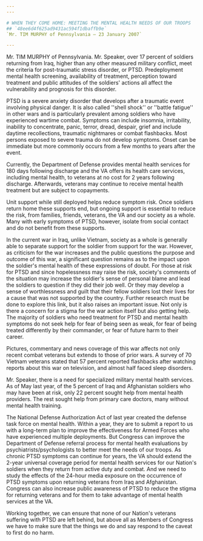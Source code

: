 ```yaml
---
---

# WHEN THEY COME HOME: MEETING THE MENTAL HEALTH NEEDS OF OUR TROOPS
## `48ee6d4f625ad9431ac594f1dbaffb9e`
`Mr. TIM MURPHY of Pennsylvania — 23 January 2007`

---
```



Mr. TIM MURPHY of Pennsylvania. Mr. Speaker, over 17 percent of 
soldiers returning from Iraq, higher than any other measured military 
conflict, meet the criteria for post-traumatic stress disorder, or 
PTSD. Predeployment mental health screening, availability of treatment, 
perception toward treatment and public attitudes of the soldiers' 
actions all affect the vulnerability and prognosis for this disorder.

PTSD is a severe anxiety disorder that develops after a traumatic 
event involving physical danger. It is also called ''shell shock'' or 
''battle fatigue'' in other wars and is particularly prevalent among 
soldiers who have experienced wartime combat. Symptoms can include 
insomnia, irritability, inability to concentrate, panic, terror, dread, 
despair, grief and include daytime recollections, traumatic nightmares 
or combat flashbacks. Most persons exposed to severe trauma do not 
develop symptoms. Onset can be immediate but more commonly occurs from 
a few months to years after the event.

Currently, the Department of Defense provides mental health services 
for 180 days following discharge and the VA offers its health care 
services, including mental health, to veterans at no cost for 2 years 
following discharge. Afterwards, veterans may continue to receive 
mental health treatment but are subject to copayments.

Unit support while still deployed helps reduce symptom risk. Once 
soldiers return home these supports end, but ongoing support is 
essential to reduce the risk, from families, friends, veterans, the VA 
and our society as a whole. Many with early symptoms of PTSD, however, 
isolate from social contact and do not benefit from these supports.

In the current war in Iraq, unlike Vietnam, society as a whole is 
generally able to separate support for the soldier from support for the 
war. However, as criticism for the war increases and the public 
questions the purpose and outcome of this war, a significant question 
remains as to the impact upon the soldier's mental health of these 
expressions of doubt. For those at risk for PTSD and since hopelessness 
may raise the risk, society's comments of the situation may increase 
the soldier's sense of personal blame and lead the soldiers to question 
if they did their job well. Or they may develop a sense of 
worthlessness and guilt that their fellow soldiers lost their lives for 
a cause that was not supported by the country. Further research must be 
done to explore this link, but it also raises an important issue. Not 
only is there a concern for a stigma for the war action itself but also 
getting help. The majority of soldiers who need treatment for PTSD and 
mental health symptoms do not seek help for fear of being seen as weak, 
for fear of being treated differently by their commander, or fear of 
future harm to their career.

Pictures, commentary and news coverage of this war affects not only 
recent combat veterans but extends to those of prior wars. A survey of 
70 Vietnam veterans stated that 57 percent reported flashbacks after 
watching reports about this war on television, and almost half faced 
sleep disorders.

Mr. Speaker, there is a need for specialized military mental health 
services. As of May last year, of the 5 percent of Iraq and Afghanistan 
soldiers who may have been at risk, only 22 percent sought help from 
mental health providers. The rest sought help from primary care 
doctors, many without mental health training.

The National Defense Authorization Act of last year created the 
defense task force on mental health. Within a year, they are to submit 
a report to us with a long-term plan to improve the effectiveness for 
Armed Forces who have experienced multiple deployments. But Congress 
can improve the Department of Defense referral process for mental 
health evaluations by psychiatrists/psychologists to better meet the 
needs of our troops. As chronic PTSD symptoms can continue for years, 
the VA should extend the 2-year universal coverage period for mental 
health services for our Nation's soldiers when they return from active 
duty and combat. And we need to study the effects of the 24-hour media 
exposure on the occurrence of PTSD symptoms upon returning veterans 
from Iraq and Afghanistan. Congress can also increase public awareness 
of PTSD to reduce the stigma for returning veterans and for them to 
take advantage of mental health services at the VA.

Working together, we can ensure that none of our Nation's veterans 
suffering with PTSD are left behind, but above all as Members of 
Congress we have to make sure that the things we do and say respond to 
the caveat to first do no harm.
